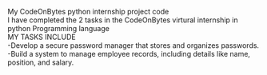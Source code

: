 My CodeOnBytes python internship project code
<br>
I have completed the 2 tasks in the CodeOnBytes virtural internship in python Programming language
<br>
MY TASKS INCLUDE
<br>
 -Develop a secure password manager that stores and organizes passwords.
 <br>
 -Build a system to manage employee records, including details like name, position, and salary.
